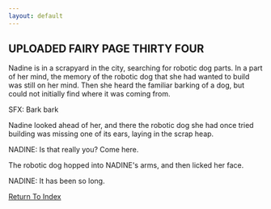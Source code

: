 ```yaml
---
layout: default
---
```

## UPLOADED FAIRY PAGE THIRTY FOUR 
Nadine is in a scrapyard in the city, searching for robotic dog parts. In a part of her mind, the memory of the robotic dog that she had wanted to build was still on her mind.
Then she heard the familiar barking of a dog, but could not initially find where it was coming from.

SFX: Bark bark

Nadine looked ahead of her, and there the robotic dog she had once tried building was missing one of its ears, laying in the scrap heap.

NADINE: Is that really you? Come here.

The robotic dog hopped into NADINE's arms, and then licked her face.

NADINE: It has been so long.

[Return To Index](https://lwflouisa.github.io/uploadedfairyalt/script_index.html)
